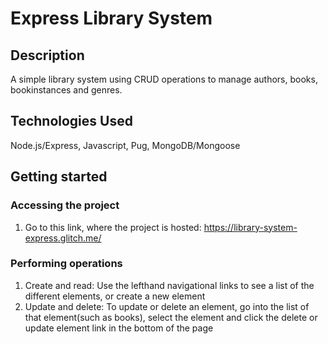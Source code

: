 # Express Library System
## Description
A simple library system using CRUD operations to manage authors, books, bookinstances and genres. 

## Technologies Used
Node.js/Express, Javascript, Pug, MongoDB/Mongoose

## Getting started
### Accessing the project
1. Go to this link, where the project is hosted: https://library-system-express.glitch.me/ 

### Performing operations
1. Create and read: Use the lefthand navigational links to see a list of the different elements, or create a new element
2. Update and delete: To update or delete an element, go into the list of that element(such as books), select the element and click the delete or update element link in the bottom of the page